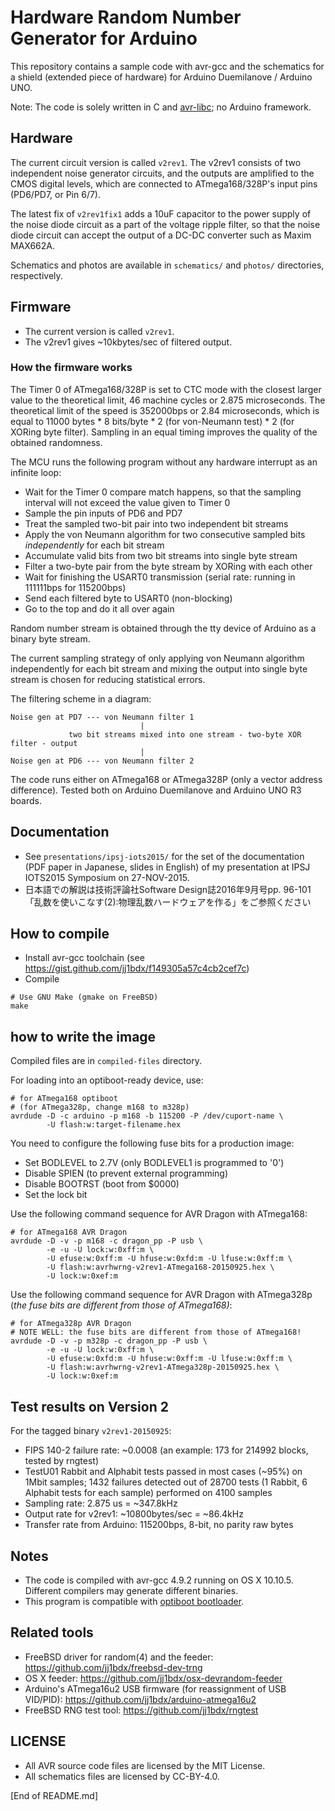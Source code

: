 # Hardware Random Number Generator for Arduino

This repository contains a sample code with avr-gcc and the schematics
for a shield (extended piece of hardware) for Arduino Duemilanove / Arduino UNO.

Note: The code is solely written in C and [avr-libc](http://www.nongnu.org/avr-libc/); no Arduino framework.

## Hardware

The current circuit version is called `v2rev1`. The v2rev1 consists of two
independent noise generator circuits, and the outputs are amplified to the CMOS
digital levels, which are connected to ATmega168/328P's input pins (PD6/PD7, or
Pin 6/7).

The latest fix of `v2rev1fix1` adds a 10uF capacitor to the power supply of the noise diode circuit as a part of the voltage ripple filter, so that the noise diode circuit can accept the output of a DC-DC converter such as Maxim MAX662A.

Schematics and photos are available in `schematics/` and `photos/` directories, respectively.

## Firmware

* The current version is called `v2rev1`.
* The v2rev1 gives ~10kbytes/sec of filtered output.

### How the firmware works

The Timer 0 of ATmega168/328P is set to CTC mode with the closest larger value
to the theoretical limit, 46 machine cycles or 2.875 microseconds. The
theoretical limit of the speed is 352000bps or 2.84 microseconds, which is
equal to 11000 bytes * 8 bits/byte * 2 (for von-Neumann test) * 2 (for XORing
byte filter). Sampling in an equal timing improves the quality of the obtained
randomness.

The MCU runs the following program without any hardware interrupt as an infinite loop:

* Wait for the Timer 0 compare match happens, so that the sampling interval will not exceed the value given to Timer 0
* Sample the pin inputs of PD6 and PD7
* Treat the sampled two-bit pair into two independent bit streams
* Apply the von Neumann algorithm for two consecutive sampled bits *independently* for each bit stream
* Accumulate valid bits from two bit streams into single byte stream
* Filter a two-byte pair from the byte stream by XORing with each other
* Wait for finishing the USART0 transmission (serial rate: running in 111111bps for 115200bps)
* Send each filtered byte to USART0 (non-blocking)
* Go to the top and do it all over again

Random number stream is obtained through the tty device of Arduino as a binary
byte stream.

The current sampling strategy of only applying von Neumann algorithm
independently for each bit stream and mixing the output into single byte stream
is chosen for reducing statistical errors.

The filtering scheme in a diagram:

```
Noise gen at PD7 --- von Neumann filter 1
                             |
             two bit streams mixed into one stream - two-byte XOR filter - output
                             |
Noise gen at PD6 --- von Neumann filter 2 
```

The code runs either on ATmega168 or ATmega328P (only a vector address
difference).  Tested both on Arduino Duemilanove and Arduino UNO R3 boards.

## Documentation

* See `presentations/ipsj-iots2015/` for the set of the documentation (PDF paper in Japanese, slides in English) of my presentation at IPSJ IOTS2015 Symposium on 27-NOV-2015.
* 日本語での解説は技術評論社Software Design誌2016年9月号pp. 96-101「乱数を使いこなす(2):物理乱数ハードウェアを作る」をご参照ください

## How to compile

* Install avr-gcc toolchain (see <https://gist.github.com/jj1bdx/f149305a57c4cb2cef7c>)
* Compile

```
# Use GNU Make (gmake on FreeBSD)
make
```

## how to write the image

Compiled files are in `compiled-files` directory.

For loading into an optiboot-ready device, use:

```
# for ATmega168 optiboot
# (for ATmega328p, change m168 to m328p)
avrdude -D -c arduino -p m168 -b 115200 -P /dev/cuport-name \
        -U flash:w:target-filename.hex
```

You need to configure the following fuse bits for a production image:

* Set BODLEVEL to 2.7V (only BODLEVEL1 is programmed to '0')
* Disable SPIEN (to prevent external programming)
* Disable BOOTRST (boot from $0000)
* Set the lock bit

Use the following command sequence for AVR Dragon with ATmega168:

```
# for ATmega168 AVR Dragon
avrdude -D -v -p m168 -c dragon_pp -P usb \
        -e -u -U lock:w:0xff:m \
        -U efuse:w:0xff:m -U hfuse:w:0xfd:m -U lfuse:w:0xff:m \
        -U flash:w:avrhwrng-v2rev1-ATmega168-20150925.hex \
        -U lock:w:0xef:m
```

Use the following command sequence for AVR Dragon with ATmega328p (*the fuse
bits are different from those of ATmega168)*:

```
# for ATmega328p AVR Dragon
# NOTE WELL: the fuse bits are different from those of ATmega168!
avrdude -D -v -p m328p -c dragon_pp -P usb \
        -e -u -U lock:w:0xff:m \
        -U efuse:w:0xfd:m -U hfuse:w:0xff:m -U lfuse:w:0xff:m \
        -U flash:w:avrhwrng-v2rev1-ATmega328p-20150925.hex \
        -U lock:w:0xef:m
```

## Test results on Version 2

For the tagged binary `v2rev1-20150925`:

* FIPS 140-2 failure rate: ~0.0008 (an example: 173 for 214992 blocks, tested by rngtest)
* TestU01 Rabbit and Alphabit tests passed in most cases (~95%) on 1Mbit
  samples; 1432 failures detected out of 28700 tests (1 Rabbit, 6
  Alphabit tests for each sample) performed on 4100 samples
* Sampling rate: 2.875 us = ~347.8kHz 
* Output rate for v2rev1: ~10800bytes/sec = ~86.4kHz
* Transfer rate from Arduino: 115200bps, 8-bit, no parity raw bytes

## Notes

* The code is compiled with avr-gcc 4.9.2 running on OS X 10.10.5. Different compilers may generate different binaries.
* This program is compatible with [optiboot bootloader](https://github.com/Optiboot/optiboot/).

## Related tools

* FreeBSD driver for random(4) and the feeder: <https://github.com/jj1bdx/freebsd-dev-trng>
* OS X feeder: <https://github.com/jj1bdx/osx-devrandom-feeder>
* Arduino's ATmega16u2 USB firmware (for reassignment of USB VID/PID): <https://github.com/jj1bdx/arduino-atmega16u2>
* FreeBSD RNG test tool: <https://github.com/jj1bdx/rngtest>

## LICENSE

* All AVR source code files are licensed by the MIT License.
* All schematics files are licensed by CC-BY-4.0.

[End of README.md]

